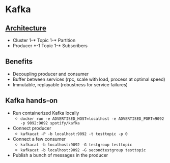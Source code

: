 # Kafka

## [Architecture](https://kafka.apache.org/documentation/#design)

- Cluster 1-\* Topic 1-\* Partition
- Producer \*-1 Topic 1-\* Subscribers

## Benefits

- Decoupling producer and consumer
- Buffer between services (rpc, scale with load, process at optimal speed)
- Immutable, replayable (robustness for service failures)

## Kafka hands-on

- Run containerized Kafka locally
  - `docker run -e ADVERTISED_HOST=localhost -e ADVERTISED_PORT=9092 -p 9092:9092 spotify/kafka`
- Connect producer
  - `kafkacat -P -b localhost:9092 -t testtopic -p 0`
- Connect a few consumer
  - `kafkacat -b localhost:9092 -G testgroup testtopic`
  - `kafkacat -b localhost:9092 -G secondtestgroup testtopic`
- Publish a bunch of messages in the producer
